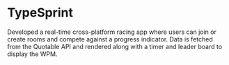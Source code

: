 # TypeSprint
Developed a real-time cross-platform racing app where users can join or create rooms and compete against a
progress indicator. Data is fetched from the Quotable API and rendered along with a timer and leader board to
display the WPM.
